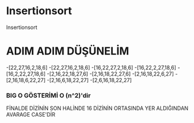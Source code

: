 # Insertionsort
Insertionsort
# ADIM ADIM DÜŞÜNELİM
-[22,27,16,2,18,6]
-[22,27,16,2,18,6]
-[16,22,27,2,18,6]
-[16,22,2,27,18,6]
-[16,2,22,27,18,6]
-[2,16,22,18,27,6]
-[2,16,18,22,27,6]
-[2,16,18,22,6,27]
-[2,16,18,6,22,27]
-[2,16,6,18,22,27] 
-[2,6,16,18,22,27]

### BIG O GÖSTERİMİ O (n^2)'dir
FİNALDE DİZİNİN SON HALİNDE 16 DİZİNİN ORTASINDA YER ALDIĞINDAN AVARAGE CASE'DİR